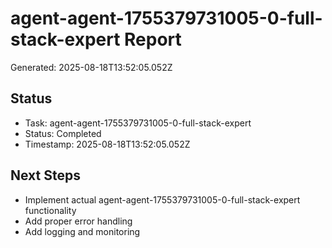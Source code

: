 # agent-agent-1755379731005-0-full-stack-expert Report

Generated: 2025-08-18T13:52:05.052Z

## Status
- Task: agent-agent-1755379731005-0-full-stack-expert
- Status: Completed
- Timestamp: 2025-08-18T13:52:05.052Z

## Next Steps
- Implement actual agent-agent-1755379731005-0-full-stack-expert functionality
- Add proper error handling
- Add logging and monitoring

